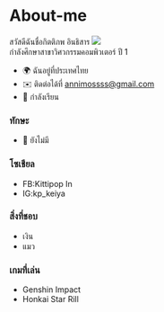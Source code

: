 # About-me
สวัสดีฉันชื่อกิตติภพ อินธิสาร ![](https://user-images.githubusercontent.com/18350557/176309783-0785949b-9127-417c-8b55-ab5a4333674e.gif)  
กำลังศึกษาสาขาวิศวกรรมคอมพิวเตอร์ ปี 1 
* 🌍 ฉันอยู่ที่ประเทศไทย
* ✉️ ติดต่อได้ที่ annimossss@gmail.com
* 🧠 กำลังเรียน
### ทักษะ
* 🥲 ยังไม่มี
### โซเชียล
* FB:Kittipop In
* IG:kp_keiya
### สิ่งที่ชอบ
* เงิน
* แมว
### เกมที่เล่น
* Genshin Impact
* Honkai Star Rill
